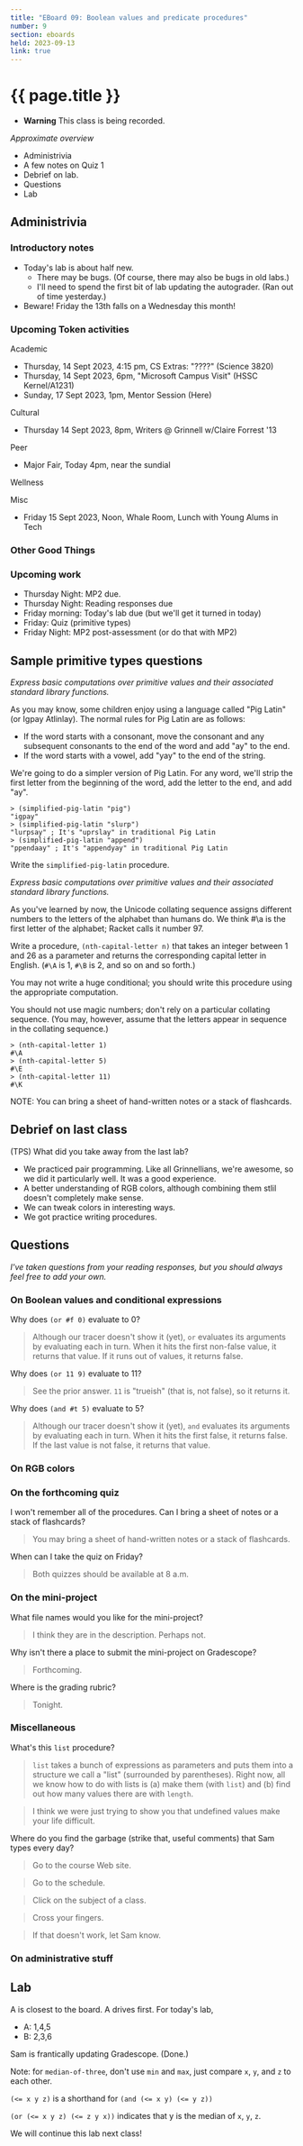 ```yaml
---
title: "EBoard 09: Boolean values and predicate procedures" 
number: 9
section: eboards
held: 2023-09-13
link: true
---
```

# {{ page.title }}

* **Warning** This class is being recorded.

_Approximate overview_

* Administrivia
* A few notes on Quiz 1
* Debrief on lab.
* Questions
* Lab

Administrivia
-------------

### Introductory notes

* Today's lab is about half new. 
    * There may be bugs.  (Of course, there may also be bugs in old
      labs.)
    * I'll need to spend the first bit of lab updating the autograder.
      (Ran out of time yesterday.)
* Beware!  Friday the 13th falls on a Wednesday this month!

### Upcoming Token activities

Academic

* Thursday, 14 Sept 2023, 4:15 pm, CS Extras: "????" (Science 3820)
* Thursday, 14 Sept 2023, 6pm, "Microsoft Campus Visit" (HSSC Kernel/A1231)
* Sunday, 17 Sept 2023, 1pm, Mentor Session (Here)

Cultural

* Thursday 14 Sept 2023, 8pm, Writers @ Grinnell w/Claire Forrest '13

Peer

* Major Fair, Today 4pm, near the sundial

Wellness

Misc

* Friday 15 Sept 2023, Noon, Whale Room, Lunch with Young Alums in Tech

### Other Good Things

### Upcoming work

* Thursday Night: MP2 due.
* Thursday Night: Reading responses due
* Friday morning: Today's lab due (but we'll get it turned in today)
* Friday: Quiz (primitive types)
* Friday Night: MP2 post-assessment (or do that with MP2)

Sample primitive types questions
--------------------------------

_Express basic computations over primitive values and their associated standard library functions._

As you may know, some children enjoy using a language called "Pig Latin" (or Igpay Atlinlay).  The normal rules for Pig Latin are as follows:

* If the word starts with a consonant, move the consonant and any subsequent consonants to the end of the word and add "ay" to the end.
* If the word starts with a vowel, add "yay" to the end of the string.

We're going to do a simpler version of Pig Latin.  For any word, we'll strip the first letter from the beginning of the word, add the letter to the end, and add "ay".

```racket
> (simplified-pig-latin "pig")
"igpay"
> (simplified-pig-latin "slurp")
"lurpsay" ; It's "uprslay" in traditional Pig Latin
> (simplified-pig-latin "append")
"ppendaay" ; It's "appendyay" in traditional Pig Latin
```

Write the `simplified-pig-latin` procedure.

_Express basic computations over primitive values and their associated standard library functions._

As you've learned by now, the Unicode collating sequence assigns different numbers to the letters of the alphabet than humans do.  We think #\a is the first letter of the alphabet; Racket calls it number 97.

Write a procedure, `(nth-capital-letter n)` that takes an integer between 1 and 26 as a parameter and returns the corresponding capital letter in English.  (`#\A` is 1, `#\B` is 2, and so on and so forth.)

You may not write a huge conditional; you should write this procedure using the appropriate computation.

You should not use magic numbers; don't rely on a particular collating sequence.  (You may, however, assume that the letters appear in sequence in the collating sequence.)

```racket
> (nth-capital-letter 1)
#\A
> (nth-capital-letter 5)
#\E
> (nth-capital-letter 11)
#\K
```

NOTE: You can bring a sheet of hand-written notes or a stack of flashcards.

Debrief on last class
---------------------

(TPS) What did you take away from the last lab?

* We practiced pair programming.  Like all Grinnellians, we're awesome, 
  so we did it particularly well.  It was a good experience.
* A better understanding of RGB colors, although combining them stlil
  doesn't completely make sense.
* We can tweak colors in interesting ways.
* We got practice writing procedures.

Questions
---------

_I've taken questions from your reading responses, but you should always
feel free to add your own._

### On Boolean values and conditional expressions

Why does `(or #f 0)` evaluate to 0?

> Although our tracer doesn't show it (yet), `or` evaluates its arguments
  by evaluating each in turn.  When it hits the first non-false value,
  it returns that value.  If it runs out of values, it returns false.

Why does `(or 11 9)` evaluate to 11?

> See the prior answer.  `11` is "trueish" (that is, not false), so
  it returns it.

Why does `(and #t 5)` evaluate to 5?

> Although our tracer doesn't show it (yet), `and` evaluates its arguments
  by evaluating each in turn.  When it hits the first false, it returns
  false.  If the last value is not false, it returns that value.

### On RGB colors

### On the forthcoming quiz

I won't remember all of the procedures.  Can I bring a sheet of notes
or a stack of flashcards?

> You may bring a sheet of hand-written notes or a stack of flashcards.

When can I take the quiz on Friday?

> Both quizzes should be available at 8 a.m.

### On the mini-project

What file names would you like for the mini-project?

> I think they are in the description.  Perhaps not.

Why isn't there a place to submit the mini-project on Gradescope?

> Forthcoming.

Where is the grading rubric?

> Tonight.

### Miscellaneous

What's this `list` procedure?

> `list` takes a bunch of expressions as parameters and puts them into
  a structure we call a "list" (surrounded by parentheses).  Right now,
  all we know how to do with lists is (a) make them (with `list`) and
  (b) find out how many values there are with `length`.

> I think we were just trying to show you that undefined values make
  your life difficult.

Where do you find the garbage (strike that, useful comments) that
Sam types every day?

> Go to the course Web site.

> Go to the schedule.

> Click on the subject of a class.

> Cross your fingers.

> If that doesn't work, let Sam know.

### On administrative stuff

Lab
---

A is closest to the board.  A drives first.  For today's lab,

* A: 1,4,5
* B: 2,3,6

Sam is frantically updating Gradescope.  (Done.)

Note: for `median-of-three`, don't use `min` and `max`, just compare
`x`, `y`, and `z` to each other.

`(<= x y z)` is a shorthand for `(and (<= x y) (<= y z))`

`(or (<= x y z) (<= z y x))` indicates that y is the median of `x`, `y`, `z`.

We will continue this lab next class!
